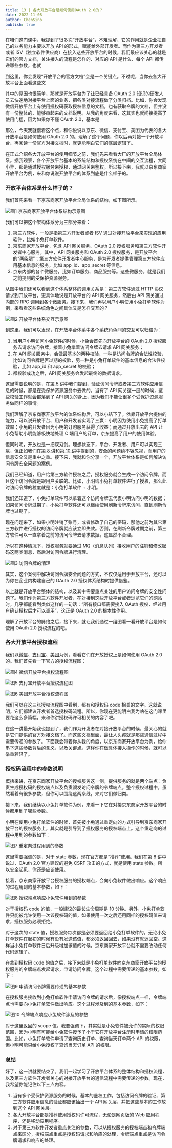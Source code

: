 ```yaml
---
title: 13 | 各大开放平台是如何使用OAuth 2.0的？
date: 2022-11-08
author: ChenSino
publish: true
---
```


在咱们这门课中，我提到了很多次“开放平台”，不难理解，它的作用就是企业把自己的业务能力主要以开放 API 的形式，赋能给外部开发者。而作为第三方开发者或者 ISV（独立软件供应商）在接入这些开放平台的时候，我们最应该关心的就是它们的官方文档，关注接入的流程是怎样的、对应的 API 是什么、每个 API 都传递哪些参数，也就

到这里，你会发现“开放平台的官方文档”会是一个关键点。不过呢，当你去各大开放平台上面看这些文

其中的原因也很简单，那就是开放平台为了让已经具备 OAuth 2.0 知识的研发人员去快速地对接平台上面的业务，把各类对接流程做了分类归档。比如，你会发现微信开放平台上有使用授权码获取授权信息的文档，也有获取令牌的文档，但并没有一份整体的、能够串起来的文档说明。从我的角度来看，这其实也就间接提高了使用门槛，因为如果你不懂 OAuth 2.0，基本是

那么，今天我就借着这个点，和你说说以京东、微信、支付宝、美团为代表的各大开放平台是如何使用 OAuth 2.0 的。理解了这个问题，你以后再对接一个开放平台、再阅读一份官方对接文档时，就更能明白它们的底层逻辑了。

在正式介绍各大开放平台的使用细节之前，我们先来看看大厂的开放平台全局体系。据我观察，各个开放平台基本的系统结构和授权系统在中间的交互流程，大同小异，都是通过授权服务来授权，通过网关来鉴权。所以接下来，我就以京东商家开放平台为例，来和你说说开放平台的体系到底是什么样子的。

### 开放平台体系是什么样子的？

我们首先来看一下京东商家开放平台全局体系的结构，如下图所示。

![图1 京东商家开放平台体系结构示意图](https://afatpig.oss-cn-chengdu.aliyuncs.com/blog/5775b5bbc363ba2f94d9f6f8e2d05d56.png)

我们可以把这个架构体系分为三部分来看：

1. 第三方软件，一般是指第三方开发者或者 ISV 通过对接开放平台来实现的应用软件，比如小兔打单软件。
2. 京东商家开放平台，包含 API 网关服务、OAuth 2.0 授权服务和第三方软件开发者中心服务。其中，API 网关服务和 OAuth 2.0 授权服务，是开放平台的“两条腿”；第三方软件开发者中心服务，是为开发者提供管理第三方软件应用基本信息的服务，比如 app_id、app_secret 等信息。
3. 京东内部的各个微服务，比如订单服务、商品服务等。这些微服务，就是我们之前提到的受保护资源服务。

从图中我们还可以看到这个体系整体的调用关系是：第三方软件通过 HTTP 协议请求到开放平台，更具体地说是开放平台的 API 网关服务，然后由 API 网关通过内部的 RPC 调用到各个微服务。接下来，我们再以用户小明使用小兔打单软件为例，来看看这些系统角色之间具体又是怎样交互的？

![图2 开放平台体系交互示意图](https://afatpig.oss-cn-chengdu.aliyuncs.com/blog/30f2b2db8c01f0fc60e2d821cd59f94b.png)

到这里，我们可以发现，在开放平台体系中各个系统角色间的交互可以归结为：

1. 当用户小明访问小兔软件的时候，小兔会首先向开放平台的 OAuth 2.0 授权服务去请求访问令牌，接着小兔拿着访问令牌去请求 API 网关服务；
2. 在 API 网关服务中，会做最基本的两种校验，一种是访问令牌的合法性校验，比如访问令牌是否过期的校验，另一种是小兔打单软件的基本信息的合法性校验，比如 app_id 和 app_secret 的校验；
3. 都校验成功之后，API 网关服务会发起最终的数据请求。

这里需要说明的是，在[第 5](05.md) 讲中我们提到，验证访问令牌或者第三方软件应用信息的时候，都是在受保护资源服务中去做的。当有了 API 网关这一层的时候，这些校验工作就会都落到了 API 网关的身上，因为我们不能让很多个受保护资源服务做同样的事情。

我们理解了京东商家开放平台的体系结构后，可以小结下了。依靠开放平台提供的能力，可以说开放平台、用户和开发者实现了三赢：小明因为使用小兔提高了打单效率；小兔的开发者因为小明的订购服务获得了收益；而通过开放出去的 API 让小兔帮助小明能够极快地处理 C 端用户的订单，京东提高了用户的使用体验。

但同时呢，开放也是一把双刃剑。理想状态下，平台、开发者、用户可以实现三赢，但正如我们在[第 8 讲](08.md)和[第 10 讲](10.md)中提到的，安全的问题绝不容忽视，而用户的信息安全又是重中之重。接下来，我就和你分享一个，开放平台体系是如何解决访问令牌安全问题的案例。

我们已经知道，用户给第三方软件授权之后，授权服务就会生成一个访问令牌，而且这个访问令牌是跟用户关联的。比如，小明给小兔打单软件进行了授权，那么此时访问令牌的粒度就是：小兔打单软件 + 小明。

我们还知道了，小兔打单软件可以拿着这个访问令牌去代表小明访问小明的数据；如果访问令牌过期了，小兔打单软件还可以继续使用刷新令牌来访问，直到刷新令牌也过期了。

现在问题来了，如果小明注销了账号，或者修改了自己的密码，那他之前为其它第三方软件进行授权的访问令牌就应该立即失效。否则，在刷新令牌过期之前，第三方软件可以一直拿着之前的访问令牌去请求数据。这显然不合理。

所以在这种情况下，授权服务就要通过 MQ（消息队列）接收用户的注销和修改密码这两类消息，然后对访问令牌进行清理。

![图3 访问令牌的清理](https://afatpig.oss-cn-chengdu.aliyuncs.com/blog/9d05fa572bccec8da5c895b49a9946ca.png)

其实，这个案例中解决访问令牌安全问题的方式，不仅仅适用于开放平台，还可以为你在企业内构建自己的 OAuth 2.0 授权体系结构时提供借鉴。

以上就是开放平台整体的结构，以及其中需要重点关注的用户访问令牌的安全性问题了。我们作为第三方软件开发者，在对接到这些开放平台或者浏览它们的网站时，几乎都能看到类似这样的一句话：“所有接口都需要接入 OAuth 授权，经过用户确认授权后才可以调用”，这正是 OAuth 2.0 的根本性作用。

理解了开放平台的脉络之后，接下来，就让我们通过一组图看一看开放平台是如何使用 OAuth 2.0 授权流程的吧。

### 各大开放平台授权流程

我们以[微信](https://developers.weixin.qq.com/doc/oplatform/Website_App/WeChat_Login/Wechat_Login.html)、[支付宝](https://opendocs.alipay.com/open/common/105193/)、[美团](https://developer.meituan.com/docs/biz/biz_wmh5api_4bd84411-fbc1-4668-b1e6-8c5cf255b1f4)为例，看看它们在开放授权上是如何使用 OAuth 2.0 的。我们首先看一下官方的授权流程图：

![图4 微信开放平台授权流程图](https://afatpig.oss-cn-chengdu.aliyuncs.com/blog/abc7611d467d45bf39d8e07e0d0267dc.png)

![图5 支付宝开放平台授权流程图](https://afatpig.oss-cn-chengdu.aliyuncs.com/blog/e27a6836ef686e23284f9314cc3a25b7.png)

![图6 美团开放平台授权流程图](https://afatpig.oss-cn-chengdu.aliyuncs.com/blog/e98e9ed5e607561df173262703ca3dea.png)

我们可以在这三张授权流程图中看到，都有和授权码 code 相关的文字。这就说明，它们都建议开发者首选授权码流程。所以，你现在更能明白我为啥在这门课里要花这么多篇幅，来和你讲授权码许可相关的内容了吧。

在这一讲最开始我也提到了，我们作为开发者在对接开放平台的时候，最关心的就是它们提供的官方对接文档了。而这些文档里面，最让人头疼就是那些通信过程中需要传递的参数了。下面我会带着你从我的角度，以京东商家开放平台为例，给你串下这些参数背后的含义，以及关键点。这样你在做具体接入操作的时候，就可以举重若轻了。

### 授权码流程中的参数说明

概括来讲，在京东商家开放平台的授权服务这一侧，提供服务的就是两个端点：负责生成授权码的授权端点以及负责颁发访问令牌的令牌端点。整个授权过程中，虽然看着有很多参数，但你可以围绕这两条线，来对它们做归类。

接下来，我们继续以小兔打单软件为例，来看一下它在对接京东商家开放平台的时候都用到了哪些参数。

小明在使用小兔打单软件的时候，首先被小兔通过重定向的方式引导到京东商家开放平台的授权服务上，其实就是引导到了授权服务的授权端点上。这个重定向的过程中用到的参数如下：

![图7 重定向过程用到的参数](https://afatpig.oss-cn-chengdu.aliyuncs.com/blog/0e8394fedd9205e38c3yyc6e7bae2303.jpg)

这里需要强调的是，对于 state 参数，现在官方都是“推荐”使用。我们在第 8 讲中说过，OAuth 2.0 官方建议的避免 CSRF 攻击的方式，就是使用 state 参数。所以安全起见，你还是应该使用。

接着，京东商家开放平台授权服务的授权端点，会向小兔软件做出响应。这个响应的过程用到的基本参数，如下：

![图8 授权端点响应小兔软件用到的参数](https://afatpig.oss-cn-chengdu.aliyuncs.com/blog/b653bc541a98920001385612f2309361.jpg)

对于授权码 code 的值，一般建议的最长生命周期是 10 分钟。另外，小兔打单软件只能被允许使用一次该授权码的值，如果使用一次之后还用同样的授权码值来请求，授权服务必须拒绝。

对于这次的 state 值，授权服务每次都是必须要返回给小兔打单软件的。无论小兔打单软件在起初的时候有没有发送该值，都必须返回回去，如果没有就返回空。这样当小兔打单软件日后升级增加该值的时候，京东商家开放平台就不需要改动任何代码逻辑了。

在拿到授权码 code 的值之后，接下来就是小兔打单软件向京东商家开放平台的授权服务的令牌端点发起请求，申请访问令牌。这个过程中需要传递的基本参数，如下：

![图9 申请访问令牌需要传递的基本参数](https://afatpig.oss-cn-chengdu.aliyuncs.com/blog/18c8245e61ce14c1f7a227a6e713b37f.jpg)

在授权服务接收到小兔打单软件申请访问令牌的请求后，像授权端点一样，令牌端点也需要向小兔打单软件做出响应。这个过程涉及到的基本参数，如下：

![图10 令牌端点响应小兔软件涉及的参数](https://afatpig.oss-cn-chengdu.aliyuncs.com/blog/1ac4ded2b7131b475ac71bf4b39c72b5.jpg)

对于这里返回的 scope 值，我要强调下，其实就是小兔软件被允许的实际的权限范围，因为小明有可能给小兔软件授予了小于它在开放平台注册时申请的权限范围。比如，小兔打单软件申请了查询历史订单、查询当天订单两个 API 的权限，但小明可能只给小兔授权了查询当天订单 API 的权限。

### 总结

好了，这一讲就要结束了。我们一起学习了开放平台体系的整体结构和授权流程，以及第三方软件开发者关心的对接开放平台的通信流程中需要传递的参数。现在，我希望你能记住以下三点内容。

1. 当有多个受保护资源服务的时候，基本的鉴权工作，包括访问令牌的验证、第三方软件应用信息的验证都应该抽出一个 API 网关层，并把这些基本的工作放到这个 API 网关层。
2. 各大开放平台都是推荐使用授权码许可流程，无论是网页版的 Web 应用程序，还是移动应用程序。
3. 对于第三方软件开发者重点关注的参数，可以从授权服务的授权端点和令牌端点来区分，授权端点重点是授权码请求和响应的处理，令牌端点重点是访问令牌请求和响应的处理。
